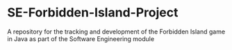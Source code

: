 # SE-Forbidden-Island-Project
A repository for the tracking and development of the Forbidden Island game in Java as part of the Software Engineering module
